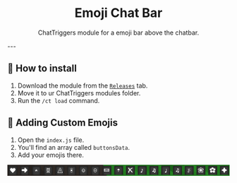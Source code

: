 <div align="center">
    <h1>Emoji Chat Bar</h1>
    <p>ChatTriggers module for a emoji bar above the chatbar.</p>
</div>
---

## 🚀 How to install
1. Download the module from the [`Releases`] tab.
2. Move it to ur ChatTriggers modules folder.
3. Run the `/ct load` command.

## 🧠 Adding Custom Emojis
1. Open the `index.js` file.
2. You'll find an array called `buttonsData`.
3. Add your emojis there.

![png](./assets//image.png)

<!-- LINKS -->
[`releases`]: https://github.com/ItzMarni/EmojiChatBar/releases
